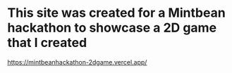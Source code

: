 # This site was created for a Mintbean hackathon to showcase a 2D game that I created

https://mintbeanhackathon-2dgame.vercel.app/